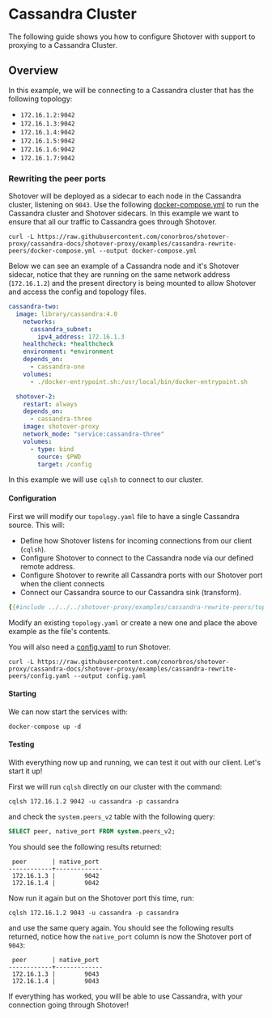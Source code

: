 # Cassandra Cluster
  
The following guide shows you how to configure Shotover with support to proxying to a Cassandra Cluster.

## Overview

In this example, we will be connecting to a Cassandra cluster that has the following topology:

* `172.16.1.2:9042`
* `172.16.1.3:9042`
* `172.16.1.4:9042`
* `172.16.1.5:9042`
* `172.16.1.6:9042`
* `172.16.1.7:9042`

### Rewriting the peer ports

Shotover will be deployed as a sidecar to each node in the Cassandra cluster, listening on `9043`. Use the following [docker-compose.yml](https://raw.githubusercontent.com/conorbros/shotover-proxy/cassandra-docs/shotover-proxy/examples/cassandra-rewrite-peers/docker-compose.yml) to run the Cassandra cluster and Shotover sidecars. In this example we want to ensure that all our traffic to Cassandra goes through Shotover.

```console
curl -L https://raw.githubusercontent.com/conorbros/shotover-proxy/cassandra-docs/shotover-proxy/examples/cassandra-rewrite-peers/docker-compose.yml --output docker-compose.yml
```

Below we can see an example of a Cassandra node and it's Shotover sidecar, notice that they are running on the same network address (`172.16.1.2`) and the present directory is being mounted to allow Shotover and access the config and topology files.

```YAML
cassandra-two:
  image: library/cassandra:4.0
    networks:
      cassandra_subnet:
        ipv4_address: 172.16.1.3
    healthcheck: *healthcheck
    environment: *environment
    depends_on:
      - cassandra-one
    volumes:
      - ./docker-entrypoint.sh:/usr/local/bin/docker-entrypoint.sh

  shotover-2:
    restart: always
    depends_on:
      - cassandra-three
    image: shotover-proxy
    network_mode: "service:cassandra-three"
    volumes:
      - type: bind
        source: $PWD
        target: /config
```

In this example we will use `cqlsh` to connect to our cluster.

#### Configuration

First we will modify our `topology.yaml` file to have a single Cassandra source. This will: 

* Define how Shotover listens for incoming connections from our client (`cqlsh`).
* Configure Shotover to connect to the Cassandra node via our defined remote address.
* Configure Shotover to rewrite all Cassandra ports with our Shotover port when the client connects
* Connect our Cassandra source to our Cassandra sink (transform).

```yaml
{{#include ../../../shotover-proxy/examples/cassandra-rewrite-peers/topology.yaml}}
```

Modify an existing `topology.yaml` or create a new one and place the above example as the file's contents. 

You will also need a [config.yaml](https://raw.githubusercontent.com/shotover/shotover-proxy/main/shotover-proxy/config/config.yaml) to run Shotover.

```console
curl -L https://raw.githubusercontent.com/conorbros/shotover-proxy/cassandra-docs/shotover-proxy/examples/cassandra-rewrite-peers/config.yaml --output config.yaml
```

#### Starting

We can now start the services with: 

```console
docker-compose up -d
```

#### Testing

With everything now up and running, we can test it out with our client. Let's start it up!

First we will run `cqlsh` directly on our cluster with the command:

```console
cqlsh 172.16.1.2 9042 -u cassandra -p cassandra
``` 

and check the `system.peers_v2` table with the following query: 

```sql
SELECT peer, native_port FROM system.peers_v2;
```

You should see the following results returned: 

```console
 peer       | native_port
------------+-------------
 172.16.1.3 |        9042
 172.16.1.4 |        9042
```

Now run it again but on the Shotover port this time, run:

```console
cqlsh 172.16.1.2 9043 -u cassandra -p cassandra
```

and use the same query again. You should see the following results returned, notice how the `native_port` column is now the Shotover port of `9043`:

```console
 peer       | native_port
------------+-------------
 172.16.1.3 |        9043
 172.16.1.4 |        9043
```


If everything has worked, you will be able to use Cassandra, with your connection going through Shotover!
